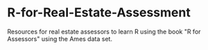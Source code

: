 # R-for-Real-Estate-Assessment
Resources for real estate assessors to learn R using the book "R for Assessors" using the Ames data set.
